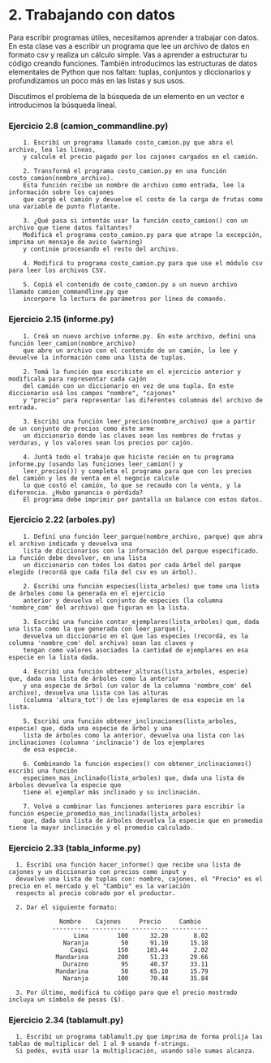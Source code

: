 # 2. Trabajando con datos

Para escribir programas útiles, necesitamos aprender a trabajar con datos. En esta clase vas a escribir un programa que lee un archivo de datos en formato csv y realiza un cálculo simple. Vas a aprender a estructurar tu código creando funciones. También introducimos las estructuras de datos elementales de Python que nos faltan: tuplas, conjuntos y diccionarios y profundizamos un poco más en las listas y sus usos.

Discutimos el problema de la búsqueda de un elemento en un vector e introducimos la búsqueda lineal.

### Ejercicio 2.8 (camion_commandline.py)

        1. Escribí un programa llamado costo_camion.py que abra el archivo, lea las líneas,
        y calcule el precio pagado por los cajones cargados en el camión.

        2. Transformá el programa costo_camion.py en una función costo_camion(nombre_archivo).
        Esta función recibe un nombre de archivo como entrada, lee la información sobre los cajones
        que cargó el camión y devuelve el costo de la carga de frutas como una variable de punto flotante.

        3. ¿Qué pasa si intentás usar la función costo_camion() con un archivo que tiene datos faltantes?
        Modificá el programa costo_camion.py para que atrape la excepción, imprima un mensaje de aviso (warning)
        y continúe procesando el resto del archivo.

        4. Modificá tu programa costo_camion.py para que use el módulo csv para leer los archivos CSV.

        5. Copiá el contenido de costo_camion.py a un nuevo archivo llamado camion_commandline.py que
        incorpore la lectura de parámetros por línea de comando.

### Ejercicio 2.15 (informe.py)

        1. Creá un nuevo archivo informe.py. En este archivo, definí una función leer_camion(nombre_archivo)
        que abre un archivo con el contenido de un camión, lo lee y devuelve la información como una lista de tuplas.

        2. Tomá la función que escribiste en el ejercicio anterior y modificala para representar cada cajón
        del camión con un diccionario en vez de una tupla. En este diccionario usá los campos "nombre", "cajones"
        y "precio" para representar las diferentes columnas del archivo de entrada.

        3. Escribí una función leer_precios(nombre_archivo) que a partir de un conjunto de precios como éste arme
        un diccionario donde las claves sean los nombres de frutas y verduras, y los valores sean los precios por cajón.

        4. Juntá todo el trabajo que hiciste recién en tu programa informe.py (usando las funciones leer_camion() y
        leer_precios()) y completa el programa para que con los precios del camión y los de venta en el negocio calcule
        lo que costó el camión, lo que se recaudo con la venta, y la diferencia. ¿Hubo ganancia o pérdida?
        El programa debe imprimir por pantalla un balance con estos datos.

### Ejercicio 2.22 (arboles.py)

        1. Definí una función leer_parque(nombre_archivo, parque) que abra el archivo indicado y devuelva una
        lista de diccionarios con la información del parque especificado. La función debe devolver, en una lista
        un diccionario con todos los datos por cada árbol del parque elegido (recordá que cada fila del csv es un árbol).

        2. Escribí una función especies(lista_arboles) que tome una lista de árboles como la generada en el ejercicio
        anterior y devuelva el conjunto de especies (la columna 'nombre_com' del archivo) que figuran en la lista.

        3. Escribí una función contar_ejemplares(lista_arboles) que, dada una lista como la que generada con leer_parque(),
        devuelva un diccionario en el que las especies (recordá, es la columna 'nombre_com' del archivo) sean las claves y
        tengan como valores asociados la cantidad de ejemplares en esa especie en la lista dada.

        4. Escribí una función obtener_alturas(lista_arboles, especie) que, dada una lista de árboles como la anterior
        y una especie de árbol (un valor de la columna 'nombre_com' del archivo), devuelva una lista con las alturas
        (columna 'altura_tot') de los ejemplares de esa especie en la lista.

        5. Escribí una función obtener_inclinaciones(lista_arboles, especie) que, dada una especie de árbol y una
        lista de árboles como la anterior, devuelva una lista con las inclinaciones (columna 'inclinacio') de los ejemplares
        de esa especie.

        6. Combinando la función especies() con obtener_inclinaciones() escribí una función
        especimen_mas_inclinado(lista_arboles) que, dada una lista de árboles devuelva la especie que
        tiene el ejemplar más inclinado y su inclinación.

        7. Volvé a combinar las funciones anteriores para escribir la función especie_promedio_mas_inclinada(lista_arboles)
        que, dada una lista de árboles devuelva la especie que en promedio tiene la mayor inclinación y el promedio calculado.

### Ejercicio 2.33 (tabla_informe.py)

      1. Escribí una función hacer_informe() que recibe una lista de cajones y un diccionario con precios como input y
      devuelve una lista de tuplas con: nombre, cajones, el "Precio" es el precio en el mercado y el "Cambio" es la variación
      respecto al precio cobrado por el productor.

      2. Dar el siguiente formato:

                  Nombre    Cajones     Precio     Cambio
                ---------- ---------- ---------- ----------
                      Lima        100      32.20       8.02
                   Naranja         50      91.10      15.18
                     Caqui        150     103.44       2.02
                 Mandarina        200      51.23      29.66
                   Durazno         95      40.37      33.11
                 Mandarina         50      65.10      15.79
                   Naranja        100      70.44      35.84

      3. Por último, modificá tu código para que el precio mostrado incluya un símbolo de pesos ($).

### Ejercicio 2.34 (tablamult.py)

      1. Escribí un programa tablamult.py que imprima de forma prolija las tablas de multiplicar del 1 al 9 usando f-strings.
      Si podés, evitá usar la multiplicación, usando sólo sumas alcanza.
